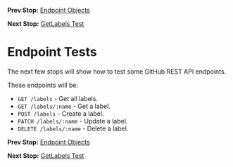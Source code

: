 <!--- GENERATED FILE, DO NOT EDIT --->
**Prev Stop:** [Endpoint Objects](./EndpointObjects.md#endpoint-objects)

**Next Stop:** [GetLabels Test](./GetLabels.md#getlabels-test)


# Endpoint Tests

The next few stops will show how to test some GitHub REST API endpoints.

These endpoints will be:

- `GET /labels` - Get all labels.
- `GET /labels/:name` - Get a label.
- `POST /labels` - Create a label.
- `PATCH /labels/:name` - Update a label.
- `DELETE /labels/:name` - Delete a label.

**Prev Stop:** [Endpoint Objects](./EndpointObjects.md#endpoint-objects)

**Next Stop:** [GetLabels Test](./GetLabels.md#getlabels-test)

